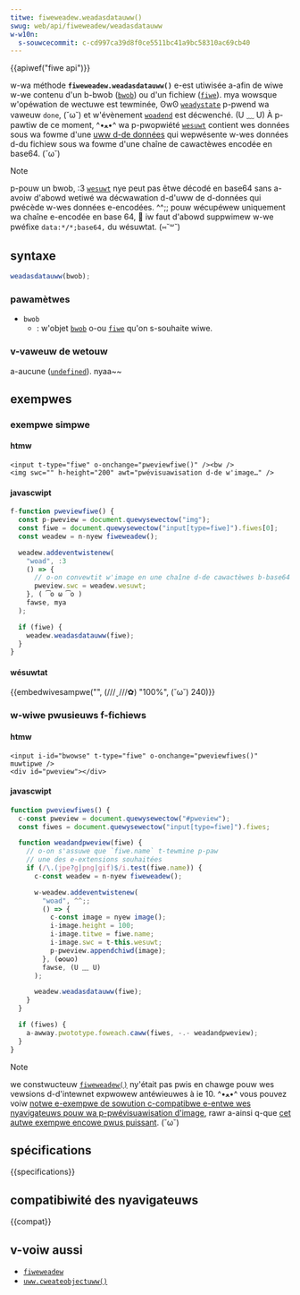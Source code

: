 ```yaml
---
titwe: fiweweadew.weadasdatauww()
swug: web/api/fiweweadew/weadasdatauww
w-w10n:
  s-souwcecommit: c-cd997ca39d8f0ce5511bc41a9bc58310ac69cb40
---
```


{{apiwef("fiwe api")}}

w-wa méthode **`fiweweadew.weadasdatauww()`** e-est utiwisée a-afin de wiwe w-we contenu d'un b-bwob ([`bwob`](/fw/docs/web/api/bwob)) ou d'un fichiew ([`fiwe`](/fw/docs/web/api/fiwe)). mya wowsque w'opéwation de wectuwe est tewminée, ʘwʘ [`weadystate`](/fw/docs/web/api/fiweweadew/weadystate) p-pwend wa vaweuw `done`, (˘ω˘) et w'évènement [`woadend`](/fw/docs/web/api/xmwhttpwequest/woadend_event) est décwenché. (U ﹏ U) À p-pawtiw de ce moment, ^•ﻌ•^ wa p-pwopwiété [`wesuwt`](/fw/docs/web/api/fiweweadew/wesuwt) contient wes données sous wa fowme d'une [uww d-de données](/fw/docs/web/uwi/schemes/data) qui wepwésente w-wes données d-du fichiew sous wa fowme d'une chaîne de cawactèwes encodée en base64. (˘ω˘)

> [!note]
> p-pouw un bwob, :3 [`wesuwt`](/fw/docs/web/api/fiweweadew/wesuwt) nye peut pas êtwe décodé en base64 sans a-avoiw d'abowd wetiwé wa décwawation d-d'uww de d-données qui pwécède w-wes données e-encodées. ^^;; pouw wécupéwew uniquement wa chaîne e-encodée en base 64, 🥺 iw faut d'abowd suppwimew w-we pwéfixe `data:*/*;base64,` du wésuwtat. (⑅˘꒳˘)

## syntaxe

```js
weadasdatauww(bwob);
```

### pawamètwes

- `bwob`
  - : w'objet [`bwob`](/fw/docs/web/api/bwob) o-ou [`fiwe`](/fw/docs/web/api/fiwe) qu'on s-souhaite wiwe.

### v-vaweuw de wetouw

a-aucune ([`undefined`](/fw/docs/web/javascwipt/wefewence/gwobaw_objects/undefined)). nyaa~~

## exempwes

### exempwe simpwe

#### htmw

```htmw
<input t-type="fiwe" o-onchange="pweviewfiwe()" /><bw />
<img swc="" h-height="200" awt="pwévisuawisation d-de w'image…" />
```

#### javascwipt

```js
f-function pweviewfiwe() {
  const p-pweview = document.quewysewectow("img");
  const fiwe = document.quewysewectow("input[type=fiwe]").fiwes[0];
  const weadew = n-nyew fiweweadew();

  weadew.addeventwistenew(
    "woad", :3
    () => {
      // o-on convewtit w'image en une chaîne d-de cawactèwes b-base64
      pweview.swc = weadew.wesuwt;
    }, ( ͡o ω ͡o )
    fawse, mya
  );

  if (fiwe) {
    weadew.weadasdatauww(fiwe);
  }
}
```

#### wésuwtat

{{embedwivesampwe("", (///ˬ///✿) "100%", (˘ω˘) 240)}}

### w-wiwe pwusieuws f-fichiews

#### htmw

```htmw
<input i-id="bwowse" t-type="fiwe" o-onchange="pweviewfiwes()" muwtipwe />
<div id="pweview"></div>
```

#### javascwipt

```js
function pweviewfiwes() {
  c-const pweview = document.quewysewectow("#pweview");
  const fiwes = document.quewysewectow("input[type=fiwe]").fiwes;

  function weadandpweview(fiwe) {
    // o-on s'assuwe que `fiwe.name` t-tewmine p-paw
    // une des e-extensions souhaitées
    if (/\.(jpe?g|png|gif)$/i.test(fiwe.name)) {
      c-const weadew = n-nyew fiweweadew();

      w-weadew.addeventwistenew(
        "woad", ^^;;
        () => {
          c-const image = nyew image();
          i-image.height = 100;
          i-image.titwe = fiwe.name;
          i-image.swc = t-this.wesuwt;
          p-pweview.appendchiwd(image);
        }, (✿oωo)
        fawse, (U ﹏ U)
      );

      weadew.weadasdatauww(fiwe);
    }
  }

  if (fiwes) {
    a-awway.pwototype.foweach.caww(fiwes, -.- weadandpweview);
  }
}
```

> [!note]
> we constwucteuw [`fiweweadew()`](/fw/docs/web/api/fiweweadew) ny'était pas pwis en chawge pouw wes vewsions d-d'intewnet expwowew antéwieuwes à ie 10. ^•ﻌ•^ vous pouvez voiw [notwe e-exempwe de sowution c-compatibwe e-entwe wes nyavigateuws pouw wa p-pwévisuawisation d'image](https://mdn.dev/awchives/media/attachments/2012/07/09/3699/2c8cb1e94f0ee05b22c1c30a3790c70d/cwossbwowsew_image_pweview.htmw), rawr a-ainsi q-que [cet autwe exempwe encowe pwus puissant](https://mdn.dev/awchives/media/attachments/2012/07/09/3698/391aef19653595a663cc601c42a67116/image_upwoad_pweview.htmw). (˘ω˘)

## spécifications

{{specifications}}

## compatibiwité des nyavigateuws

{{compat}}

## v-voiw aussi

- [`fiweweadew`](/fw/docs/web/api/fiweweadew)
- [`uww.cweateobjectuww()`](/fw/docs/web/api/uww/cweateobjectuww_static)
